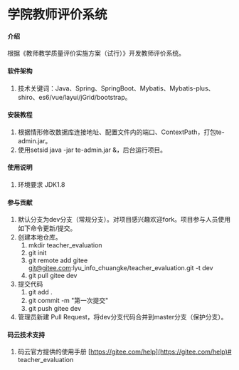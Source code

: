 # 学院教师评价系统

#### 介绍
根据《教师教学质量评价实施方案（试行）》开发教师评价系统。

#### 软件架构
1. 技术关键词：Java、Spring、SpringBoot、Mybatis、Mybatis-plus、shiro、es6/vue/layui/jGrid/bootstrap。

#### 安装教程

1. 根据情形修改数据库连接地址、配置文件内的端口、ContextPath，打包te-admin.jar。
2. 使用setsid java -jar te-admin.jar &，后台运行项目。

#### 使用说明

1. 环境要求 JDK1.8

#### 参与贡献
1. 默认分支为dev分支（常规分支）。对项目感兴趣欢迎fork。项目参与人员使用如下命令更新/提交。
2. 创建本地仓库。
    1. mkdir teacher_evaluation
    2. git init
    3. git remote add gitee git@gitee.com:lyu_info_chuangke/teacher_evaluation.git -t dev
    4. git pull gitee dev
3. 提交代码
    1. git add .
    2. git commit -m "第一次提交"
    3. git push gitee dev
4. 管理员新建 Pull Request，将dev分支代码合并到master分支（保护分支）。


#### 码云技术支持

1.  码云官方提供的使用手册 [https://gitee.com/help](https://gitee.com/help)# teacher_evaluation
